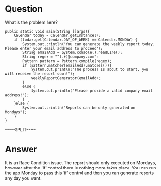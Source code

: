 # Question
 
What is the problem here?
 
```
public static void main(String []args){
    Calendar today = Calendar.getInstance();
    if (today.get(Calendar.DAY_OF_WEEK) == Calendar.MONDAY) {
        System.out.println("You can generate the weekly report today. Please enter your email address to proceed");
        String emailAdd = System.console().readLine();
        String regex = "^(.+)@company.com";
        Pattern pattern = Pattern.compile(regex);
        if (pattern.matcher(emailAdd).matches()){
            System.out.println("The process is about to start, you will receive the report soon!");
            weeklyReportGenerator(emailAdd);
        }
        else {
            System.out.println("Please provide a valid company email address!");
        }
    }else {
        System.out.println("Reports can be only generated on Mondays");
    }
}
```
 
-----SPLIT-----
 
# Answer

It is an Race Condition issue. The report should only executed on Mondays, however after the 'if' control there is nothing more takes place. You can run the app Monday to pass this 'if' control and then you can generate reports any day you want.